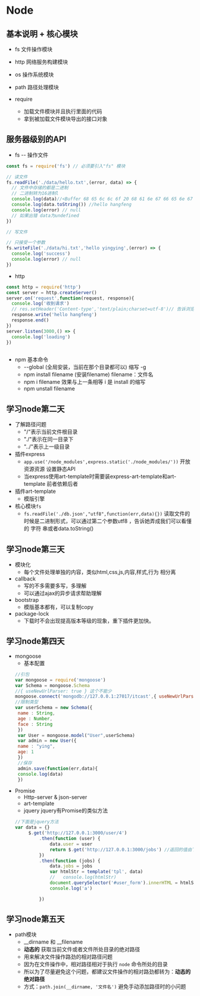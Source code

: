 # Node  

## 基本说明 + 核心模块

- fs 文件操作模块
- http 网络服务构建模块
- os 操作系统模块
- path 路径处理模块

- require
  - 加载文件模块并且执行里面的代码
  - 拿到被加载文件模块导出的接口对象

## 服务器级别的API

- fs -- 操作文件

```javascript
const fs = require('fs') // 必须要引入"fs" 模块

// 读文件
fs.readFile('./data/hello.txt',(error, data) => {
  // 文件中存储的都是二进制 
  // 二进制转为16进制l
  console.log(data)//<Buffer 68 65 6c 6c 6f 20 68 61 6e 67 66 65 6e 67 0a>
  console.log(data.toString()) //hello hangfeng
  console.log(error) // null
  // 如果出错 data为undefined
})

// 写文件

// 只接受一个参数
fs.writeFile('./data/hi.txt','hello yingying',(error) => {
  console.log('success')
  console.log(error) // null
})

```

- http

```javascript
const http = require('http')
const server = http.createServer()
server.on('request',function(request, response){
  console.log('收到请求')
  // res.setHeader('Content-type','text/plain;charset=utf-8')// 告诉浏览器按什么模式来解析
  response.write('hello hangfeng')
  response.end()
})
server.listen(3000,() => {
  console.log('loading')
})
```

```javascript
```



- npm 基本命令  
   +  --global (全局安装，当前在那个目录都可以)  缩写 -g
   + npm install  filename (安装filename)  filename：文件名  
   + npm i filename  效果与上一条相等  i 是 install 的缩写  
   + npm unstall filename

## 学习node第二天  

- 了解路径问题 
   +  "/"表示当前文件根目录  
   +  "./"表示在同一目录下  
   +  "../"表示上一级目录  
- 插件express  
   +  `app.use('/node_modules',express.static('./node_modules/'))` 开放资源资源 设置静态API  
   +  当express使用art-template时需要装express-art-template和art-template 前者依赖后者 
- 插件art-template 
   + 模版引擎  
- 核心模块`fs`  
   + `fs.readFile('./db.json',"utf8",function(err,data){})` 读取文件的时候是二进制形式，可以通过第二个参数utf8 ，告诉她弄成我们可以看懂的        字符    串或者data.toString()  
    
## 学习node第三天  

- 模块化  
   + 每个文件处理单独的内容，类似html,css,js,内容,样式,行为 相分离  
- callback  
   + 写的不多需要多写，多理解
   + 可以通过ajax的异步请求帮助理解  
- bootstrap  
   + 模版基本都有，可以复制copy  
- package-lock  
   + 下载时不会出现提高版本等级的现象，重下插件更加快。  
   
## 学习node第四天  

- mongoose  
   + 基本配置  
   ```javascript
   //引包
   var mongoose = require('mongoose')
   var Schema = mongoose.Schema
   //{ useNewUrlParser: true } 这个不能少
   mongoose.connect('mongodb://127.0.0.1:27017/itcast',{ useNewUrlParser: true })
   //限制类型 
   var userSchema = new Schema({
    name : String,
    age : Number,
    face : String
    })
    var User = mongoose.model("User",userSchema)
    var admin = new User({
    name : "ying",
    age: 1
    })
    //保存
    admin.save(function(err,data){
    console.log(data)
    })  
   ```   
- Promise  
   + Http-server & json-server  
   + art-template  
   + jquery  jquery有Promise的类似方法  
   ```javascript 
   //下面是jquery方法
   var data = {}
        $.get('http://127.0.0.1:3000/user/4')
            .then(function (user) {
                data.user = user
                return $.get('http://127.0.0.1:3000/jobs') //返回的值由下方76行jobs接受
            })
            .then(function (jobs) {
                data.jobs = jobs
                var htmlStr = template('tpl', data)
                //   console.log(htmlStr)
                document.querySelector('#user_form').innerHTML = htmlStr
                console.log('a')

            })  
   ```    
## 学习node第五天  

- path模块  
  + __dirname 和 __filename
  + **动态的** 获取当前文件或者文件所处目录的绝对路径
  + 用来解决文件操作路劲的相对路径问题
  + 因为在文件操作中，相对路径相对于执行 `node` 命令所处的目录
  + 所以为了尽量避免这个问题，都建议文件操作的相对路劲都转为：**动态的绝对路径**
  + 方式：`path.join(__dirname, '文件名')` 避免手动添加路径时的小问题


   

  

